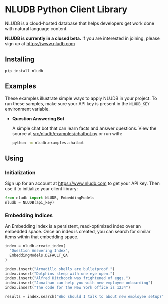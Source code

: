 # NLUDB Python Client Library

NLUDB is a cloud-hosted database that helps developers get work done with natural language content.

**NLUDB is currently in a closed beta.** If you are interested in joining, please sign up at https://www.nludb.com

## Installing

```
pip install nludb
```

## Examples

These examples illustrate simple ways to apply NLUDB in your project. To run these samples, make sure your API key is present in the `NLUDB_KEY` environment variable.

* **Question Answering Bot**

  A simple chat bot that can learn facts and answer questions. View the source at [src/nludb/examples/chatbot.py](src/nludb/examples/chatbot.py) or run with: 

  ```bash
  python -m nludb.examples.chatbot
  ```
## Using

### Initialization

Sign up for an account at https://www.nludb.com to get your API key. Then use it to initialize your client library:

```python
from nludb import NLUDB, EmbeddingModels
nludb = NLUDB(api_key)
```

### Embedding Indices

An Embedding Index is a persistent, read-optimized index over an embedded space. Once an index is created, you can search for similar items within that embedding space.

```python
index = nludb.create_index(
  "Question Answering Index", 
  EmbeddingModels.DEFAULT_QA
)

index.insert("Armadillo shells are bulletproof.")
index.insert("Dolphins sleep with one eye open.")
index.insert("Alfred Hitchcock was frightened of eggs.")
index.insert("Jonathan can help you with new employee onboarding")
index.insert("The code for the New York office is 1234")

results = index.search("Who should I talk to about new employee setup?")    
```
